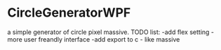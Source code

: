 # CircleGeneratorWPF
a simple generator of circle pixel massive. 
TODO list:
-add flex setting 
-more user freandly interface
-add export to c - like massive
